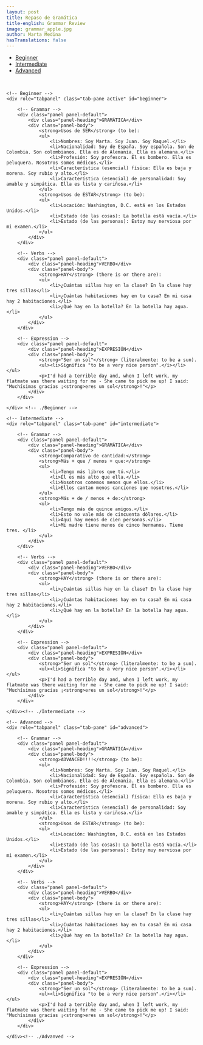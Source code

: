 ```yaml
---
layout: post
title: Repaso de Gramática
title-english: Grammar Review
image: grammar_apple.jpg
author: Marta Medina
hasTranslations: false
---
```


<ul id="tabs" class="nav nav-tabs nav-justified">
<li role="presentation" class="active"><a href="#beginner" aria-controls="beginner" role="tab" data-toggle="tab">Beginner</a></li>
	<li role="presentation"><a href="#intermediate" aria-controls="intermediate" role="tab" data-toggle="tab">Intermediate</a></li>
	<li role="presentation"><a href="#advanced" aria-controls="advanced" role="tab" data-toggle="tab">Advanced</a></li>
</ul>

<br>

<!-- Tab panes -->
<div class="tab-content">

	<!-- Beginner -->
	<div role="tabpanel" class="tab-pane active" id="beginner">

		<!-- Grammar -->
		<div class="panel panel-default">
			<div class="panel-heading">GRAMÁTICA</div>
			<div class="panel-body">
				<strong>Usos de SER</strong> (to be):
				<ul>
					<li>Nombres: Soy Marta. Soy Juan. Soy Raquel.</li>
					<li>Nacionalidad: Soy de España. Soy española. Son de Colombia. Son colombianos. Ella es de Alemania. Ella es alemana.</li>
					<li>Profesión: Soy profesora. Él es bombero. Ella es peluquera. Nosotros somos médicos.</li>
					<li>Característica (esencial) física: Ella es baja y morena. Soy rubio y alto.</li>
					<li>Característica (esencial) de personalidad: Soy amable y simpática. Ella es lista y cariñosa.</li>
				</ul>
				<strong>Usos de ESTAR</strong> (to be):
				<ul>
					<li>Locación: Washington, D.C. está en los Estados Unidos.</li>
					<li>Estado (de las cosas): La botella está vacía.</li>
					<li>Estado (de las personas): Estoy muy nerviosa por mi examen.</li>
				</ul>
			</div>
		</div>

		<!-- Verbs -->
		<div class="panel panel-default">
			<div class="panel-heading">VERBO</div>
			<div class="panel-body">
				<strong>HAY</strong> (there is or there are):
				<ul>
					<li>¿Cuántas sillas hay en la clase? En la clase hay tres sillas</li>
					<li>¿Cuántas habitaciones hay en tu casa? En mi casa hay 2 habitaciones.</li>
					<li>¿Qué hay en la botella? En la botella hay agua.</li>
				</ul>
			</div>
		</div>

		<!-- Expression -->
		<div class="panel panel-default">
			<div class="panel-heading">EXPRESIÓN</div>
			<div class="panel-body">
				<strong>"Ser un sol"</strong> (literalmente: to be a sun).
				<ul><li>Significa "to be a very nice person".</i></li></ul>
				<p>I'd had a terrible day and, when I left work, my flatmate was there waiting for me - She came to pick me up! I said: "Muchísimas gracias ¡<strong>eres un sol</strong>!"</p>
			</div>
		</div>

	</div> <!-- ./Beginner -->

	<!-- Intermediate -->
	<div role="tabpanel" class="tab-pane" id="intermediate">

		<!-- Grammar -->
		<div class="panel panel-default">
			<div class="panel-heading">GRAMÁTICA</div>
			<div class="panel-body">
				<strong>Comparativo de cantidad:</strong>
				<strong>Más + que / menos + que:</strong>
				<ul>
					<li>Tengo más libros que tú.</li>
					<li>Él es más alto que ella.</li>
					<li>Nosotros comemos menos que ellos.</li>
					<li>Ellos cantan menos canciones que nosotros.</li>
				</ul>
				<strong>Más + de / menos + de:</strong>
				<ul>
					<li>Tengo más de quince amigos.</li>
					<li>Esto no vale más de cincuenta dólares.</li>
					<li>Aquí hay menos de cien personas.</li>
					<li>Mi madre tiene menos de cinco hermanos. Tiene tres. </li>
				</ul>
			</div>
		</div>

		<!-- Verbs -->
		<div class="panel panel-default">
			<div class="panel-heading">VERBO</div>
			<div class="panel-body">
				<strong>HAY</strong> (there is or there are):
				<ul>
					<li>¿Cuántas sillas hay en la clase? En la clase hay tres sillas</li>
					<li>¿Cuántas habitaciones hay en tu casa? En mi casa hay 2 habitaciones.</li>
					<li>¿Qué hay en la botella? En la botella hay agua.</li>
				</ul>
			</div>
		</div>

		<!-- Expression -->
		<div class="panel panel-default">
			<div class="panel-heading">EXPRESIÓN</div>
			<div class="panel-body">
				<strong>"Ser un sol"</strong> (literalmente: to be a sun).
				<ul><li>Significa "to be a very nice person".</i></li></ul>
				<p>I'd had a terrible day and, when I left work, my flatmate was there waiting for me - She came to pick me up! I said: "Muchísimas gracias ¡<strong>eres un sol</strong>!"</p>
			</div>
		</div>

	</div><!-- ./Intermediate -->

	<!-- Advanced -->
	<div role="tabpanel" class="tab-pane" id="advanced">

		<!-- Grammar -->
		<div class="panel panel-default">
			<div class="panel-heading">GRAMÁTICA</div>
			<div class="panel-body">
				<strong>ADVANCED!!!!</strong> (to be):
				<ul>
					<li>Nombres: Soy Marta. Soy Juan. Soy Raquel.</li>
					<li>Nacionalidad: Soy de España. Soy española. Son de Colombia. Son colombianos. Ella es de Alemania. Ella es alemana.</li>
					<li>Profesión: Soy profesora. Él es bombero. Ella es peluquera. Nosotros somos médicos.</li>
					<li>Característica (esencial) física: Ella es baja y morena. Soy rubio y alto.</li>
					<li>Característica (esencial) de personalidad: Soy amable y simpática. Ella es lista y cariñosa.</li>
				</ul>
				<strong>Usos de ESTAR</strong> (to be):
				<ul>
					<li>Locación: Washington, D.C. está en los Estados Unidos.</li>
					<li>Estado (de las cosas): La botella está vacía.</li>
					<li>Estado (de las personas): Estoy muy nerviosa por mi examen.</li>
				</ul>
			</div>
		</div>

		<!-- Verbs -->
		<div class="panel panel-default">
			<div class="panel-heading">VERBO</div>
			<div class="panel-body">
				<strong>HAY</strong> (there is or there are):
				<ul>
					<li>¿Cuántas sillas hay en la clase? En la clase hay tres sillas</li>
					<li>¿Cuántas habitaciones hay en tu casa? En mi casa hay 2 habitaciones.</li>
					<li>¿Qué hay en la botella? En la botella hay agua.</li>
				</ul>
			</div>
		</div>

		<!-- Expression -->
		<div class="panel panel-default">
			<div class="panel-heading">EXPRESIÓN</div>
			<div class="panel-body">
				<strong>"Ser un sol"</strong> (literalmente: to be a sun).
				<ul><li>Significa "to be a very nice person".</i></li></ul>
				<p>I'd had a terrible day and, when I left work, my flatmate was there waiting for me - She came to pick me up! I said: "Muchísimas gracias ¡<strong>eres un sol</strong>!"</p>
			</div>
		</div>

	</div><!-- ./Advanved -->
</div><!-- ./Tab Content -->

